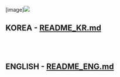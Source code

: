 [image][![](https://jitpack.io/v/rhpark/Simple_UI_XML.svg)](https://jitpack.io/#rhpark/Simple_UI_XML)

## KOREA - [README_KR.md](README_KR.md)

<br>
</br>

## ENGLISH - [README_ENG.md](README_ENG.md)